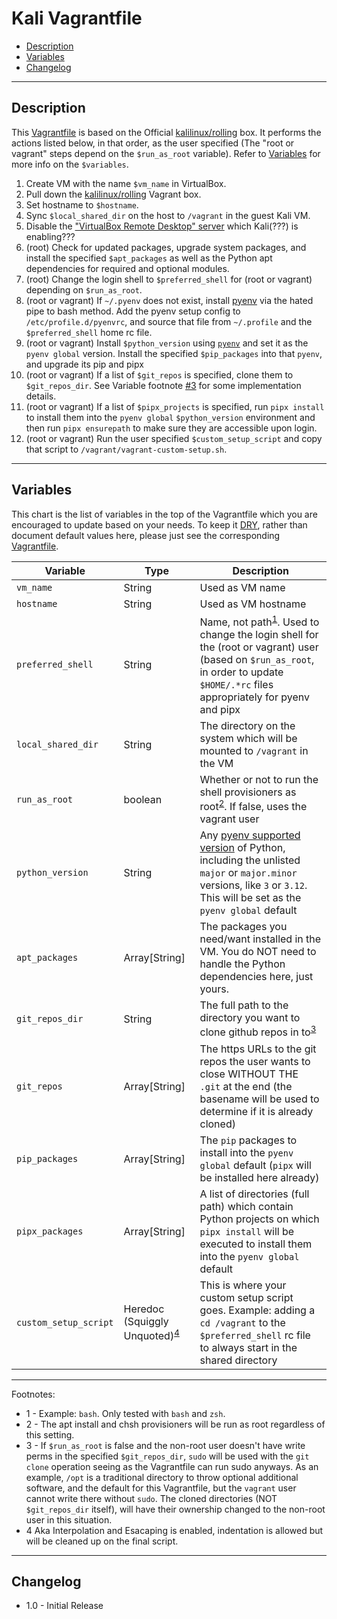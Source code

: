 # Kali Vagrantfile

* [Description](#description)
* [Variables](#variables)
* [Changelog](#changelog)

---
## Description

This [Vagrantfile](Vagrantfile) is based on the Official [kalilinux/rolling](https://app.vagrantup.com/kalilinux/boxes/rolling) box. It performs the actions listed below, in that order, as the user specified (The "root or vagrant" steps depend on the `$run_as_root` variable). Refer to [Variables](#variables) for more info on the `$variables`.

  1. Create VM with the name `$vm_name` in VirtualBox.
  2. Pull down the [kalilinux/rolling](https://app.vagrantup.com/kalilinux/boxes/rolling) Vagrant box.
  3. Set hostname to `$hostname`.
  4. Sync `$local_shared_dir` on the host to `/vagrant` in the guest Kali VM.
  5. Disable the ["VirtualBox Remote Desktop" server](https://www.virtualbox.org/manual/ch07.html#vrde) which Kali(???) is enabling???
  6. (root) Check for updated packages, upgrade system packages, and install the specified `$apt_packages` as well as the Python apt dependencies for required and optional modules.
  7. (root) Change the login shell to `$preferred_shell` for (root or vagrant) depending on `$run_as_root`.
  8. (root or vagrant) If `~/.pyenv` does not exist, install [pyenv](https://github.com/pyenv/pyenv) via the hated pipe to bash method. Add the pyenv setup config to `/etc/profile.d/pyenvrc`, and source that file from `~/.profile` and the `$preferred_shell` home rc file.
  9. (root or vagrant) Install `$python_version` using [`pyenv`](https://github.com/pyenv/pyenv/blob/master/COMMANDS.md#pyenv-install) and set it as the `pyenv global` version. Install the specified `$pip_packages` into that `pyenv`, and upgrade its pip and pipx
  10. (root or vagrant) If a list of `$git_repos` is specified, clone them to `$git_repos_dir`. See Variable footnote [#3](#3) for some implementation details.
  11. (root or vagrant) If a list of `$pipx_projects` is specified, run `pipx install` to install them into the `pyenv global` `$python_version` environment and then run `pipx ensurepath` to make sure they are accessible upon login.
  12. (root or vagrant) Run the user specified `$custom_setup_script` and copy that script to `/vagrant/vagrant-custom-setup.sh`.

---
## Variables

This chart is the list of variables in the top of the Vagrantfile which you are encouraged to update based on your needs. To keep it [DRY](https://en.wikipedia.org/wiki/Don%27t_repeat_yourself), rather than document default values here, please just see the corresponding [Vagrantfile](Vagrantfile#L6-L70).

| Variable | Type | Description |
| --- | --- | --- |
| `vm_name` | String | Used as VM name |
| `hostname` | String | Used as VM hostname |
| `preferred_shell` | String | Name, not path<sup>[1](#1)</sup>. Used to change the login shell for the (root or vagrant) user (based on `$run_as_root`, in order to update `$HOME/.*rc` files appropriately for pyenv and pipx |
| `local_shared_dir` | String | The directory on the system which will be mounted to `/vagrant` in the VM |
| `run_as_root` | boolean | Whether or not to run the shell provisioners as root<sup>[2](#2)</sup>. If false, uses the vagrant user |
| `python_version` | String | Any [pyenv supported version](https://github.com/pyenv/pyenv/tree/master/plugins/python-build/share/python-build) of Python, including the unlisted `major` or `major.minor` versions, like `3` or `3.12`. This will be set as the `pyenv global` default |
| `apt_packages` | Array[String] | The packages you need/want installed in the VM. You do NOT need to handle the Python dependencies here, just yours. |
| `git_repos_dir` | String | The full path to the directory you want to clone github repos in to<sup>[3](#3)</sup> |
| `git_repos` | Array[String] | The https URLs to the git repos the user wants to close WITHOUT THE `.git` at the end (the basename will be used to determine if it is already cloned) |
| `pip_packages` | Array[String] | The `pip` packages to install into the `pyenv global` default (`pipx` will be installed here already) |
| `pipx_packages` | Array[String] | A list of directories (full path) which contain Python projects on which `pipx install` will be executed to install them into the `pyenv global` default |
| `custom_setup_script` | Heredoc (Squiggly Unquoted)<sup>[4](#4)</sup> | This is where your custom setup script goes. Example: adding a `cd /vagrant` to the `$preferred_shell` rc file to always start in the shared directory |

---
Footnotes:

  * <a id=1>1</a> - Example: `bash`. Only tested with `bash` and `zsh`.
  * <a id=2>2</a> - The apt install and chsh provisioners will be run as root regardless of this setting.
  * <a id=3>3</a> - If `$run_as_root` is false and the non-root user doesn't have write perms in the specified `$git_repos_dir`, `sudo` will be used with the `git clone` operation seeing as the Vagrantfile can run sudo anyways. As an example, `/opt` is a traditional directory to throw optional additional software, and the default for this Vagrantfile, but the `vagrant` user cannot write there without `sudo`. The cloned directories (NOT `$git_repos_dir` itself), will have their ownership changed to the non-root user in this situation.
  * <a id=4>4</a> Aka Interpolation and Esacaping is enabled, indentation is allowed but will be cleaned up on the final script.

---
## Changelog

* 1.0 - Initial Release

